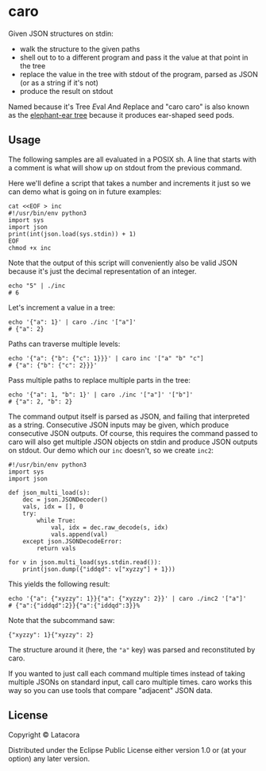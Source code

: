 # caro

Given JSON structures on stdin:

- walk the structure to the given paths
- shell out to to a different program and pass it the value at that point in the tree
- replace the value in the tree with stdout of the program, parsed as JSON (or as a string if it's not)
- produce the result on stdout

Named because it's Tree *E*val *A*nd *R*eplace and "caro caro" is also known as
the [elephant-ear tree][eet] because it produces ear-shaped seed pods.

[eet]: https://en.wikipedia.org/wiki/Enterolobium_cyclocarpum

## Usage

The following samples are all evaluated in a POSIX sh. A line that starts with a
comment is what will show up on stdout from the previous command.

Here we'll define a script that takes a number and increments it just so we can
demo what is going on in future examples:

```
cat <<EOF > inc
#!/usr/bin/env python3
import sys
import json
print(int(json.load(sys.stdin)) + 1)
EOF
chmod +x inc
```

Note that the output of this script will conveniently also be valid JSON because
it's just the decimal representation of an integer.

```
echo "5" | ./inc
# 6
```

Let's increment a value in a tree:

```
echo '{"a": 1}' | caro ./inc '["a"]'
# {"a": 2}
```

Paths can traverse multiple levels:

```
echo '{"a": {"b": {"c": 1}}}' | caro inc '["a" "b" "c"]
# {"a": {"b": {"c": 2}}}'
```

Pass multiple paths to replace multiple parts in the tree:

```
echo '{"a": 1, "b": 1}' | caro ./inc '["a"]' '["b"]'
# {"a": 2, "b": 2}
```

The command output itself is parsed as JSON, and failing that interpreted as a
string. Consecutive JSON inputs may be given, which produce consecutive JSON
outputs. Of course, this requires the command passed to caro will also get
multiple JSON objects on stdin and produce JSON outputs on stdout. Our demo
which our `inc` doesn't, so we create `inc2`:

```python3
#!/usr/bin/env python3
import sys
import json

def json_multi_load(s):
    dec = json.JSONDecoder()
    vals, idx = [], 0
    try:
        while True:
            val, idx = dec.raw_decode(s, idx)
            vals.append(val)
    except json.JSONDecodeError:
        return vals

for v in json.multi_load(sys.stdin.read()):
    print(json.dump({"iddqd": v["xyzzy"] + 1}))
```

This yields the following result:

```
echo '{"a": {"xyzzy": 1}}{"a": {"xyzzy": 2}}' | caro ./inc2 '["a"]'
# {"a":{"iddqd":2}}{"a":{"iddqd":3}}%
```

Note that the subcommand saw:

```
{"xyzzy": 1}{"xyzzy": 2}
```

The structure around it (here, the `"a"` key) was parsed and reconstituted by
caro.

If you wanted to just call each command multiple times instead of taking
multiple JSONs on standard input, call caro multiple times. caro works this way
so you can use tools that compare "adjacent" JSON data.

## License

Copyright © Latacora

Distributed under the Eclipse Public License either version 1.0 or (at
your option) any later version.
